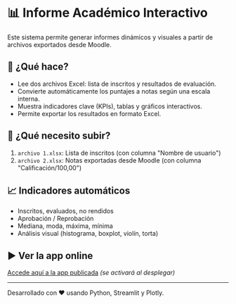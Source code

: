 # 📊 Informe Académico Interactivo

Este sistema permite generar informes dinámicos y visuales a partir de archivos exportados desde Moodle.

## 🧾 ¿Qué hace?
- Lee dos archivos Excel: lista de inscritos y resultados de evaluación.
- Convierte automáticamente los puntajes a notas según una escala interna.
- Muestra indicadores clave (KPIs), tablas y gráficos interactivos.
- Permite exportar los resultados en formato Excel.

## 📂 ¿Qué necesito subir?
1. `archivo 1.xlsx`: Lista de inscritos (con columna "Nombre de usuario")
2. `archivo 2.xlsx`: Notas exportadas desde Moodle (con columna "Calificación/100,00")

## 📈 Indicadores automáticos
- Inscritos, evaluados, no rendidos
- Aprobación / Reprobación
- Mediana, moda, máxima, mínima
- Análisis visual (histograma, boxplot, violín, torta)

## ▶️ Ver la app online
[Accede aquí a la app publicada](https://informe-academico.streamlit.app) *(se activará al desplegar)*

---

Desarrollado con ❤️ usando Python, Streamlit y Plotly.
